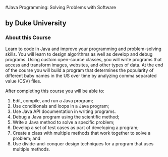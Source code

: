 #Java Programming: Solving Problems with Software
## by Duke University

### About this Course
Learn to code in Java and improve your programming and problem-solving skills. You will learn to design algorithms as well as develop and debug programs.
Using custom open-source classes, you will write programs that access and transform images, websites, and other types of data. 
At the end of the course you will build a program that determines the popularity of different baby names in the US over time by analyzing comma separated value (CSV) files. 

After completing this course you will be able to:
1. Edit, compile, and run a Java program;
2. Use conditionals and loops in a Java program;
3. Use Java API documentation in writing programs. 
4. Debug a Java program using the scientific method;
5. Write a Java method to solve a specific problem;
6. Develop a set of test cases as part of developing a program;
7. Create a class with multiple methods that work together to solve a problem; and
8. Use divide-and-conquer design techniques for a program that uses multiple methods.

